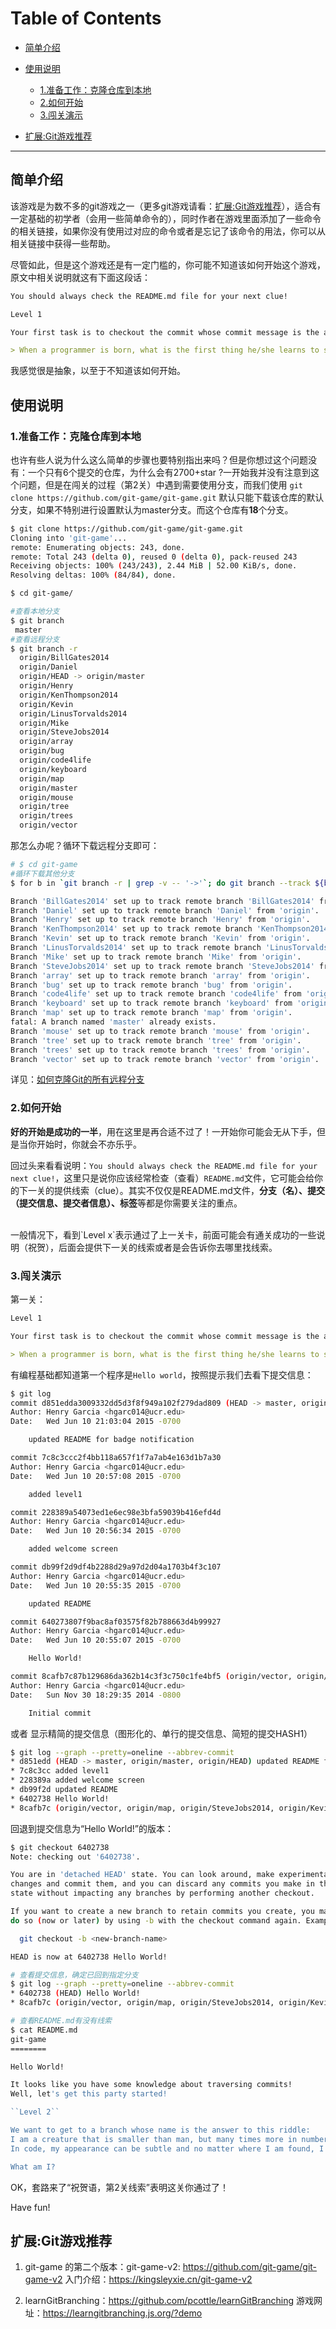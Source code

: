 # Table of Contents

* [简单介绍](#%E7%AE%80%E5%8D%95%E4%BB%8B%E7%BB%8D)

* [使用说明](#%E4%BD%BF%E7%94%A8%E8%AF%B4%E6%98%8E)
  * [1\.准备工作：克隆仓库到本地](#1%E5%87%86%E5%A4%87%E5%B7%A5%E4%BD%9C%E5%85%8B%E9%9A%86%E4%BB%93%E5%BA%93%E5%88%B0%E6%9C%AC%E5%9C%B0)
  * [2\.如何开始](#2%E5%A6%82%E4%BD%95%E5%BC%80%E5%A7%8B)
  * [3\.闯关演示](#3%E9%97%AF%E5%85%B3%E6%BC%94%E7%A4%BA)
  
* [扩展:Git游戏推荐](#%E6%89%A9%E5%B1%95git%E6%B8%B8%E6%88%8F%E6%8E%A8%E8%8D%90)

---

## 简单介绍

该游戏是为数不多的git游戏之一（更多git游戏请看：[扩展:Git游戏推荐](#%E6%89%A9%E5%B1%95git%E6%B8%B8%E6%88%8F%E6%8E%A8%E8%8D%90)），适合有一定基础的初学者（会用一些简单命令的），同时作者在游戏里面添加了一些命令的相关链接，如果你没有使用过对应的命令或者是忘记了该命令的用法，你可以从相关链接中获得一些帮助。  

尽管如此，但是这个游戏还是有一定门槛的，你可能不知道该如何开始这个游戏，原文中相关说明就这有下面这段话：

```markdown
You should always check the README.md file for your next clue!

Level 1

Your first task is to checkout the commit whose commit message is the answer to this question:

> When a programmer is born, what is the first thing he/she learns to say?
```

我感觉很是抽象，以至于不知道该如何开始。

## 使用说明

### 1.准备工作：克隆仓库到本地

也许有些人说为什么这么简单的步骤也要特别指出来吗？但是你想过这个问题没有：一个只有6个提交的仓库，为什么会有2700+star ?一开始我并没有注意到这个问题，但是在闯关的过程（第2关）中遇到需要使用分支，而我们使用 `git clone https://github.com/git-game/git-game.git` 默认只能下载该仓库的默认分支，如果不特别进行设置默认为master分支。而这个仓库有**18**个分支。

```bash
$ git clone https://github.com/git-game/git-game.git
Cloning into 'git-game'...
remote: Enumerating objects: 243, done.
remote: Total 243 (delta 0), reused 0 (delta 0), pack-reused 243
Receiving objects: 100% (243/243), 2.44 MiB | 52.00 KiB/s, done.
Resolving deltas: 100% (84/84), done.

$ cd git-game/

#查看本地分支
$ git branch
 master
#查看远程分支
$ git branch -r
  origin/BillGates2014
  origin/Daniel
  origin/HEAD -> origin/master
  origin/Henry
  origin/KenThompson2014
  origin/Kevin
  origin/LinusTorvalds2014
  origin/Mike
  origin/SteveJobs2014
  origin/array
  origin/bug
  origin/code4life
  origin/keyboard
  origin/map
  origin/master
  origin/mouse
  origin/tree
  origin/trees
  origin/vector
```

那怎么办呢？循环下载远程分支即可：

```bash
# $ cd git-game
#循环下载其他分支
$ for b in `git branch -r | grep -v -- '->'`; do git branch --track ${b##origin/} $b;done

Branch 'BillGates2014' set up to track remote branch 'BillGates2014' from 'origin'.
Branch 'Daniel' set up to track remote branch 'Daniel' from 'origin'.
Branch 'Henry' set up to track remote branch 'Henry' from 'origin'.
Branch 'KenThompson2014' set up to track remote branch 'KenThompson2014' from 'origin'.
Branch 'Kevin' set up to track remote branch 'Kevin' from 'origin'.
Branch 'LinusTorvalds2014' set up to track remote branch 'LinusTorvalds2014' from 'origin'.
Branch 'Mike' set up to track remote branch 'Mike' from 'origin'.
Branch 'SteveJobs2014' set up to track remote branch 'SteveJobs2014' from 'origin'.
Branch 'array' set up to track remote branch 'array' from 'origin'.
Branch 'bug' set up to track remote branch 'bug' from 'origin'.
Branch 'code4life' set up to track remote branch 'code4life' from 'origin'.
Branch 'keyboard' set up to track remote branch 'keyboard' from 'origin'.
Branch 'map' set up to track remote branch 'map' from 'origin'.
fatal: A branch named 'master' already exists.
Branch 'mouse' set up to track remote branch 'mouse' from 'origin'.
Branch 'tree' set up to track remote branch 'tree' from 'origin'.
Branch 'trees' set up to track remote branch 'trees' from 'origin'.
Branch 'vector' set up to track remote branch 'vector' from 'origin'.
```

详见：[如何克隆Git的所有远程分支](https://blog.csdn.net/weixin_41287260/article/details/98987135)

### 2.如何开始

**好的开始是成功的一半**，用在这里是再合适不过了！一开始你可能会无从下手，但是当你开始时，你就会不亦乐乎。
<br/>

回过头来看看说明：`You should always check the README.md file for your next clue!`，这里只是说你应该经常检查（查看）`README.md`文件，它可能会给你的下一关的提供线索（clue）。其实不仅仅是README.md文件，**分支（名）、提交（提交信息、提交者信息）、标签**等都是你需要关注的重点。

<br/>
一般情况下，看到`Level x`表示通过了上一关卡，前面可能会有通关成功的一些说明（祝贺），后面会提供下一关的线索或者是会告诉你去哪里找线索。

### 3.闯关演示

第一关：

```markdown
Level 1

Your first task is to checkout the commit whose commit message is the answer to this question:

> When a programmer is born, what is the first thing he/she learns to say?
```

有编程基础都知道第一个程序是`Hello world`，按照提示我们去看下提交信息：

```bash
$ git log
commit d851edda3009332dd5d3f8f949a102f279dad809 (HEAD -> master, origin/master, origin/HEAD)
Author: Henry Garcia <hgarc014@ucr.edu>
Date:   Wed Jun 10 21:03:04 2015 -0700

    updated README for badge notification

commit 7c8c3ccc2f4bb118a657f1f7a7ab4e163d1b7a30
Author: Henry Garcia <hgarc014@ucr.edu>
Date:   Wed Jun 10 20:57:08 2015 -0700

    added level1

commit 228389a54073ed1e6ec98e3bfa59039b416efd4d
Author: Henry Garcia <hgarc014@ucr.edu>
Date:   Wed Jun 10 20:56:34 2015 -0700

    added welcome screen

commit db99f2d9df4b2288d29a97d2d04a1703b4f3c107
Author: Henry Garcia <hgarc014@ucr.edu>
Date:   Wed Jun 10 20:55:35 2015 -0700

    updated README

commit 640273807f9bac8af03575f82b788663d4b99927
Author: Henry Garcia <hgarc014@ucr.edu>
Date:   Wed Jun 10 20:55:07 2015 -0700

    Hello World!

commit 8cafb7c87b129686da362b14c3f3c750c1fe4bf5 (origin/vector, origin/map, origin/SteveJobs2014, origin/Kevin, origin/KenThompson2014, origin/Daniel, origin/BillGates2014, vector, map, SteveJobs2014, Kevin, KenThompson2014, Daniel, BillGates2014)
Author: Henry Garcia <hgarc014@ucr.edu>
Date:   Sun Nov 30 18:29:35 2014 -0800

    Initial commit
```

或者 显示精简的提交信息（图形化的、单行的提交信息、简短的提交HASH1）

```bash
$ git log --graph --pretty=oneline --abbrev-commit
* d851edd (HEAD -> master, origin/master, origin/HEAD) updated README for badge notification
* 7c8c3cc added level1
* 228389a added welcome screen
* db99f2d updated README
* 6402738 Hello World!
* 8cafb7c (origin/vector, origin/map, origin/SteveJobs2014, origin/Kevin, origin/KenThompson2014, origin/Daniel, origin/BillGates2014, vector, map, SteveJobs2014, Kevin, KenThompson2014, Daniel, BillGates2014) Initial commit
```

回退到提交信息为“Hello World!”的版本：

```bash
$ git checkout 6402738
Note: checking out '6402738'.

You are in 'detached HEAD' state. You can look around, make experimental
changes and commit them, and you can discard any commits you make in this
state without impacting any branches by performing another checkout.

If you want to create a new branch to retain commits you create, you may
do so (now or later) by using -b with the checkout command again. Example:

  git checkout -b <new-branch-name>

HEAD is now at 6402738 Hello World!

# 查看提交信息，确定已回到指定分支
$ git log --graph --pretty=oneline --abbrev-commit
* 6402738 (HEAD) Hello World!
* 8cafb7c (origin/vector, origin/map, origin/SteveJobs2014, origin/Kevin, origin/KenThompson2014, origin/Daniel, origin/BillGates2014, vector, map, SteveJobs2014, Kevin, KenThompson2014, Daniel, BillGates2014) Initial commit

# 查看README.md有没有线索
$ cat README.md
git-game
========

Hello World!

It looks like you have some knowledge about traversing commits!
Well, let's get this party started!

``Level 2``

We want to get to a branch whose name is the answer to this riddle:
I am a creature that is smaller than man, but many times more in number.
In code, my appearance can be subtle and no matter where I am found, I am unwanted.

What am I?
```

OK，套路来了“祝贺语，第2关线索”表明这关你通过了！

Have fun!

## 扩展:Git游戏推荐

1. git-game 的第二个版本：git-game-v2: <https://github.com/git-game/git-game-v2>
   入门介绍：<https://kingsleyxie.cn/git-game-v2>

2. learnGitBranching：<https://github.com/pcottle/learnGitBranching>
   游戏网址：<https://learngitbranching.js.org/?demo>